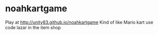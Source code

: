 # noahkartgame
Play at http://unity83.github.io/noahkartgame Kind of like Mario kart use code lazar in the item shop
